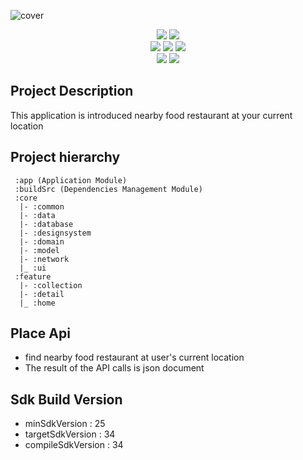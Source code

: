 ![cover](https://github.com/KanuKim97/whats_eat/assets/74421057/ee505a51-86b5-4c30-8b57-0784ba727d37)
<div align="center">
<img src="https://img.shields.io/badge/Android_sdk_version-25%2B-3DDC84?style=flat&logo=android&logoColor=white"/>
<img src="https://img.shields.io/badge/Gradle_version-8.2.0-02303A?style=flat&logo=gradle&logoColor=white"/>
<br>
<img src="https://img.shields.io/badge/Kotlin_version-1.9.10-7F52FF?style=flat&logo=Kotlin&logoColor=white"/>
<img src="https://img.shields.io/badge/Kotlin-Flow_API-7F52FF?style=flat&logo=Kotlin&logoColor=white"/>
<img src="https://img.shields.io/badge/Annotation_Processor-Kotlitn_ksp-7F52FF?style=flat"/>
<br>
<img src="https://img.shields.io/badge/Dagger--Hilt_version-2.49-3DDC84?style=flat"/>
<img src="https://img.shields.io/badge/Jetpack_Compose_version-1.5.3-4285F4?style=flat&logo=jetpackcompose&logoColor=white"/>
</div>

## Project Description
This application is introduced nearby food restaurant at your current location

## Project hierarchy
```
 :app (Application Module)
 :buildSrc (Dependencies Management Module)
 :core
  |- :common 
  |- :data
  |- :database
  |- :designsystem
  |- :domain
  |- :model
  |- :network
  |_ :ui
 :feature
  |- :collection 
  |- :detail
  |_ :home
```

## Place Api
 - find nearby food restaurant at user's current location
 - The result of the API calls is json document
  
## Sdk Build Version
 - minSdkVersion : 25
 - targetSdkVersion : 34
 - compileSdkVersion : 34
